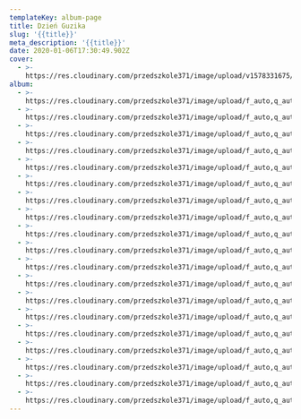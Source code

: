 ```yaml
---
templateKey: album-page
title: Dzień Guzika
slug: '{{title}}'
meta_description: '{{title}}'
date: 2020-01-06T17:30:49.902Z
cover: 
  - >-
    https://res.cloudinary.com/przedszkole371/image/upload/v1578331675/Albumy%20zdj%C4%99%C4%87/2019/dzie%C5%84%20guzika/rgkx5rfo506ldypdbmcp.jpg
album:
  - >-
    https://res.cloudinary.com/przedszkole371/image/upload/f_auto,q_auto/c_fill,w_1200/v1578331735/Albumy%20zdj%C4%99%C4%87/2019/dzie%C5%84%20guzika/jpfljogrrihjihfl2bgg.jpg
  - >-
    https://res.cloudinary.com/przedszkole371/image/upload/f_auto,q_auto/c_fill,w_1200/v1578331735/Albumy%20zdj%C4%99%C4%87/2019/dzie%C5%84%20guzika/rbkyxxyyrxuusqu5xiyo.jpg
  - >-
    https://res.cloudinary.com/przedszkole371/image/upload/f_auto,q_auto/c_fill,w_1200/v1578331733/Albumy%20zdj%C4%99%C4%87/2019/dzie%C5%84%20guzika/hr16dnrnw3y73ofyuflv.jpg
  - >-
    https://res.cloudinary.com/przedszkole371/image/upload/f_auto,q_auto/c_fill,w_1200/v1578331727/Albumy%20zdj%C4%99%C4%87/2019/dzie%C5%84%20guzika/ugs1txl9m07zqlbnbmzn.jpg
  - >-
    https://res.cloudinary.com/przedszkole371/image/upload/f_auto,q_auto/c_fill,w_1200/v1578331725/Albumy%20zdj%C4%99%C4%87/2019/dzie%C5%84%20guzika/aj0jwvjfj8lps6iinngv.jpg
  - >-
    https://res.cloudinary.com/przedszkole371/image/upload/f_auto,q_auto/c_fill,w_1200/v1578331718/Albumy%20zdj%C4%99%C4%87/2019/dzie%C5%84%20guzika/sdghjoc3mn7dac8uznsr.jpg
  - >-
    https://res.cloudinary.com/przedszkole371/image/upload/f_auto,q_auto/c_fill,w_1200/v1578331712/Albumy%20zdj%C4%99%C4%87/2019/dzie%C5%84%20guzika/bkgmtfy6z6y06busb9l0.jpg
  - >-
    https://res.cloudinary.com/przedszkole371/image/upload/f_auto,q_auto/c_fill,w_1200/v1578331706/Albumy%20zdj%C4%99%C4%87/2019/dzie%C5%84%20guzika/uf24bsmhjqzw4ffyj7ad.jpg
  - >-
    https://res.cloudinary.com/przedszkole371/image/upload/f_auto,q_auto/c_fill,w_1200/v1578331705/Albumy%20zdj%C4%99%C4%87/2019/dzie%C5%84%20guzika/npcxqwidpgnpavb56ucs.jpg
  - >-
    https://res.cloudinary.com/przedszkole371/image/upload/f_auto,q_auto/c_fill,w_1200/v1578331702/Albumy%20zdj%C4%99%C4%87/2019/dzie%C5%84%20guzika/zberisx0lb9ofz1gklo1.jpg
  - >-
    https://res.cloudinary.com/przedszkole371/image/upload/f_auto,q_auto/c_fill,w_1200/v1578331699/Albumy%20zdj%C4%99%C4%87/2019/dzie%C5%84%20guzika/zsfaurfawmvg9i2wsp7k.jpg
  - >-
    https://res.cloudinary.com/przedszkole371/image/upload/f_auto,q_auto/c_fill,w_1200/v1578331690/Albumy%20zdj%C4%99%C4%87/2019/dzie%C5%84%20guzika/crjil7ekf7mzr5703z5k.jpg
  - >-
    https://res.cloudinary.com/przedszkole371/image/upload/f_auto,q_auto/c_fill,w_1200/v1578331679/Albumy%20zdj%C4%99%C4%87/2019/dzie%C5%84%20guzika/t4swa4rik1lxcjooovcd.jpg
  - >-
    https://res.cloudinary.com/przedszkole371/image/upload/f_auto,q_auto/c_fill,w_1200/v1578331675/Albumy%20zdj%C4%99%C4%87/2019/dzie%C5%84%20guzika/rgkx5rfo506ldypdbmcp.jpg
  - >-
    https://res.cloudinary.com/przedszkole371/image/upload/f_auto,q_auto/c_fill,w_1200/v1578331672/Albumy%20zdj%C4%99%C4%87/2019/dzie%C5%84%20guzika/vvus2ncsmfyfw3nszaqc.jpg
  - >-
    https://res.cloudinary.com/przedszkole371/image/upload/f_auto,q_auto/c_fill,w_1200/v1578331672/Albumy%20zdj%C4%99%C4%87/2019/dzie%C5%84%20guzika/fpa78piavbebli9ajzcp.jpg
  - >-
    https://res.cloudinary.com/przedszkole371/image/upload/f_auto,q_auto/c_fill,w_1200/v1578331671/Albumy%20zdj%C4%99%C4%87/2019/dzie%C5%84%20guzika/kgeandngwz5mpabcg5ea.jpg
  - >-
    https://res.cloudinary.com/przedszkole371/image/upload/f_auto,q_auto/c_fill,w_1200/v1578331661/Albumy%20zdj%C4%99%C4%87/2019/dzie%C5%84%20guzika/gxxcstp5c8adqbsfbjod.jpg
  - >-
    https://res.cloudinary.com/przedszkole371/image/upload/f_auto,q_auto/c_fill,w_1200/v1578331652/Albumy%20zdj%C4%99%C4%87/2019/dzie%C5%84%20guzika/v0nolykcqymgot7dajab.jpg
---
```


